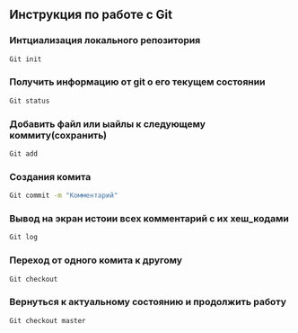 ## Инструкция по работе с Git

### Интциализация локального репозитория
```sh
Git init
```
### Получить информацию от git о его текущем состоянии
```sh
Git status
```
### Добавить файл или ыайлы к следующему коммиту(сохранить)
```sh
Git add
```
### Создания комита
```sh
Git commit -m "Комментарий"
```
### Вывод на экран истоии всех комментарий с их хеш_кодами
```sh
Git log
```
### Переход от одного комита к другому
```sh
Git checkout
```
### Вернуться к актуальному состоянию и продолжить работу
```sh
Git checkout master
```
